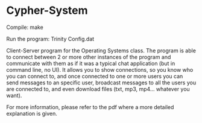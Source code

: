 # Cypher-System

Compile:
make

Run the program:
Trinity Config.dat

Client-Server program for the Operating Systems class.
The program is able to connect between 2 or more other instances of the program and communicate with them as if it was a typical chat application (but in command line, no UI). It allows you to show connections, so you know who you can connect to, and once connected to one or more users you can send messages to an specific user, broadcast messages to all the users you are connected to, and even download files (txt, mp3, mp4... whatever you want).

For more information, please refer to the pdf where a more detailed explanation is given.
